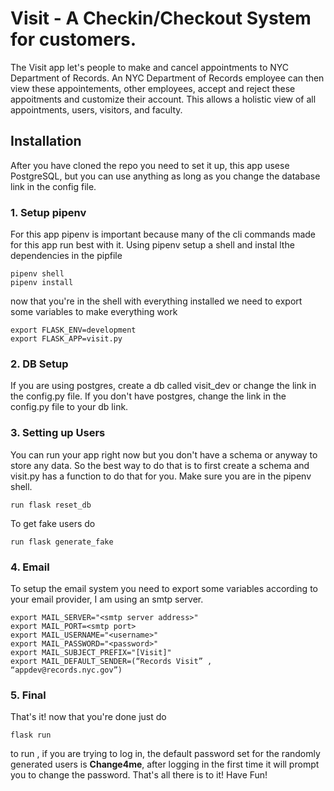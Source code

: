 # Visit - A Checkin/Checkout System for customers. 

The Visit app let's people to make and cancel appointments to NYC Department of Records. An NYC Department of Records employee can then view these appointements, other employees, accept and reject these appoitments and customize their account. This allows a holistic view of all appointments, users, visitors, and faculty.

## Installation 
After you have cloned the repo you need to set it up, this app usese PostgreSQL, but you can use anything as long as you change the database link in the config file.

### 1. Setup pipenv
For this app pipenv is important because many of the cli commands made for this app run best with it. Using pipenv setup a shell and instal lthe dependencies in the pipfile
``` 
pipenv shell
pipenv install 
```
now that you're in the shell with everything installed we need to export some variables to make everything work
```
export FLASK_ENV=development
export FLASK_APP=visit.py
``` 
### 2. DB Setup
If you are using postgres, create a db called visit_dev or change the link in the config.py file. If you don't have postgres, change the link in the config.py file to your db link.

### 3. Setting up Users
You can run your app right now but you don't have a schema or anyway to store any data. So the best way to do that is to first create a schema and visit.py has a function to do that for you. Make sure you are in the pipenv shell. 
```
run flask reset_db
```
To get fake users do 
```
run flask generate_fake
``` 
### 4. Email
To setup the email system you need to export some variables according to your email provider, I am using an smtp server.
```
export MAIL_SERVER="<smtp server address>"
export MAIL_PORT=<smtp port>
export MAIL_USERNAME="<username>"
export MAIL_PASSWORD="<password>"
export MAIL_SUBJECT_PREFIX="[Visit]"
export MAIL_DEFAULT_SENDER=(“Records Visit” , “appdev@records.nyc.gov”)
```
### 5. Final
That's it! now that you're done just do  
```
flask run 
``` 
to run , if you are trying to log in, the default password set for the randomly generated users is **Change4me**, after logging in the first time it will prompt you to change the password. That's all there is to it! Have Fun!




